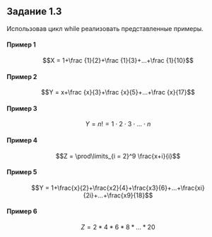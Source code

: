 ##  Задание 1.3

Использовав цикл while реализовать представленные примеры.
#### Пример 1

$$X = 1+\frac {1}{2}+\frac {1}{3}+...+\frac {1}{10}$$
#### Пример 2
$$Y = x+\frac {x}{3}+\frac {x}{5}+...+\frac {x}{17}$$
#### Пример 3
$$Y = n! = 1\cdot 2\cdot 3\cdot ... \cdot n$$
#### Пример 4
$$Z = \prod\limits_{i = 2}^9  \frac{x+i}{i}$$
#### Пример 5
$$Y = 1+\frac{x}{2}+\frac{x2}{4}+\frac{x3}{6}+...+\frac{xi}{2i}+...+\frac{x9}{18}$$
#### Пример 6
$$Z = 2 * 4 * 6 * 8 * ... * 20$$
